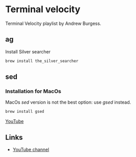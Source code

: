 # Terminal velocity

Terminal Velocity playlist by Andrew Burgess.

## ag 

Install Silver searcher

```sh 
brew install the_silver_searcher
```


## sed 

### Installation for MacOs

 MacOs *sed* version is not the best option: use *gsed* instead.

```sh
brew install gsed
```

[YouTube](https://www.youtube.com/watch?v=TRJo2-P9AEY&list=PL_L_J_Lv0U2oekcBcc-Ptm7ML4BxoCqdT)



## Links
- [YouTube channel](https://www.youtube.com/watch?v=TRJo2-P9AEY&list=PL_L_J_Lv0U2oekcBcc-Ptm7ML4BxoCqdT)